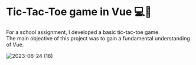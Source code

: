 # Tic-Tac-Toe game in Vue 💻🚀

For a school assignment, I developed a basic tic-tac-toe game.  
The main objective of this project was to gain a fundamental understanding of Vue.

![2023-06-24 (18)](https://github.com/zandrastr/mi-assignment-tic-tac-toe-vue/assets/95537845/0c59c7e4-afb9-4577-ac69-0f21635b0799)
